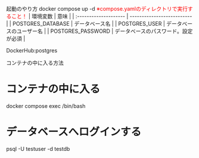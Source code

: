 起動のやり方
docker compose up -d
<font color="red">※compose.yamlのディレクトリで実行すること！</font> | 環境変数 | 意味 | | :-------------------- | -------------------------- |
| POSTGRES_DATABASE | データベース名 | | POSTGRES_USER | データベースのユーザー名 | | POSTGRES_PASSWORD | データベースのパスワード。設定が必須 |

DockerHub:postgres

コンテナの中に入る方法
# コンテナの中に入る
docker compose exec /bin/bash
# データベースへログインする
psql -U testuser -d testdb